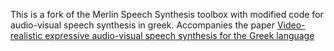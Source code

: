 This is a fork of the Merlin Speech Synthesis toolbox with modified code for audio-visual speech synthesis in greek. Accompanies the paper [Video-realistic expressive audio-visual speech synthesis for the Greek language
](https://www.sciencedirect.com/science/article/pii/S0167639317300419)
